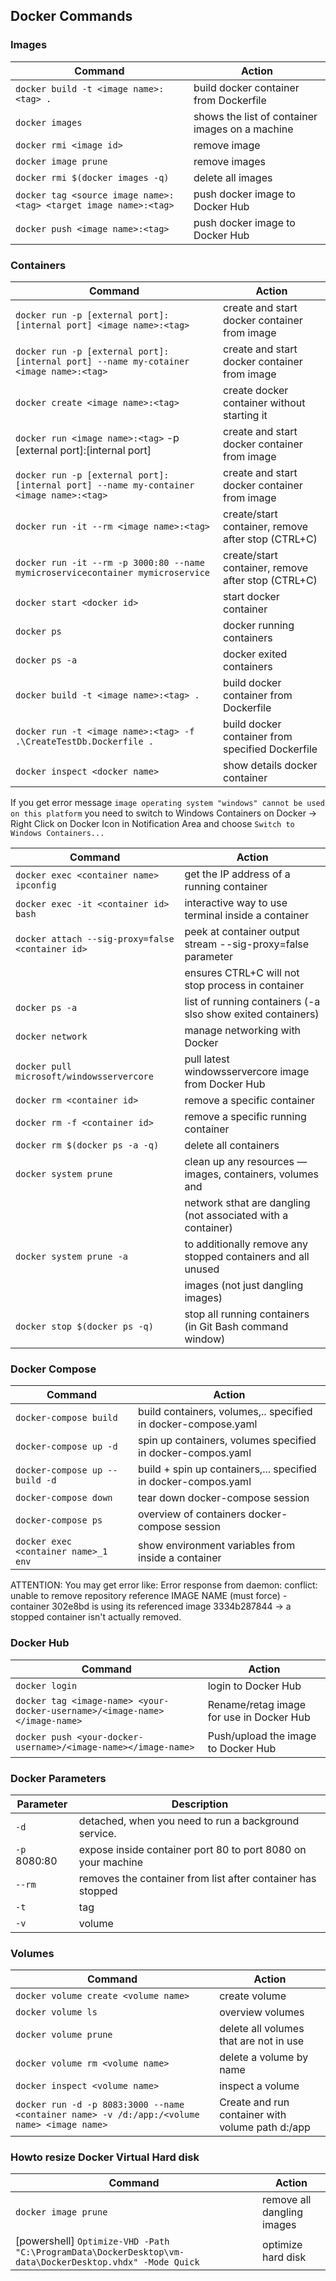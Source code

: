 ## Docker Commands

### Images

| Command                                                                                        |               Action                                          |
|------------------------------------------------------------------------------------------------|---------------------------------------------------------------|
|`docker build -t <image name>:<tag> .`                                                          | build docker container from Dockerfile                        |
|`docker images`                                                                                 | shows the list of container images on a machine               |
|`docker rmi <image id>`                                                                         | remove image                                                  |
|`docker image prune`                                                                            | remove images                                                 |
|`docker rmi $(docker images -q)`                                                                | delete all images                                             |
|`docker tag <source image name>:<tag> <target image name>:<tag>`                                | push docker image to Docker Hub                               |
|`docker push <image name>:<tag>`                                                                | push docker image to Docker Hub                               |

### Containers

| Command                                                                                        |               Action                                          |
|------------------------------------------------------------------------------------------------|---------------------------------------------------------------|
|`docker run -p [external port]:[internal port] <image name>:<tag>`                              | create and start docker container from image                  |
|`docker run -p [external port]:[internal port] --name my-cotainer <image name>:<tag>`           | create and start docker container from image                  |
|`docker create <image name>:<tag>`                                                              | create docker container without starting it                   |
|`docker run <image name>:<tag>` -p [external port]:[internal port]                              | create and start docker container from image                  |
|`docker run -p [external port]:[internal port] --name my-container <image name>:<tag>`          | create and start docker container from image                  |
|`docker run -it --rm <image name>:<tag>`                                                        | create/start container, remove after stop (CTRL+C)            |
|`docker run -it --rm -p 3000:80 --name mymicroservicecontainer mymicroservice`                  | create/start container, remove after stop (CTRL+C)            |
|`docker start <docker id>`                                                                      | start docker container                                        |
|`docker ps`                                                                                     | docker running containers                                     |
|`docker ps -a`                                                                                  | docker exited containers                                      |
|`docker build -t <image name>:<tag> .`                                                          | build docker container from Dockerfile                        |
|`docker run -t <image name>:<tag> -f .\CreateTestDb.Dockerfile .`                                 | build docker container from specified Dockerfile              |
|`docker inspect <docker name>`                                                                  | show details docker container                                 |

If you get error message `image operating system "windows" cannot be used on this platform` you need to switch to
Windows Containers on Docker -> Right Click on Docker Icon in Notification Area and choose `Switch to Windows Containers...`

| Command                                                                                        |               Action                                          |
|------------------------------------------------------------------------------------------------|---------------------------------------------------------------|
|`docker exec <container name> ipconfig`                                                         | get the IP address of a running container                     |
|`docker exec -it <container id> bash`                                                           | interactive way to use terminal inside a container            |
|`docker attach --sig-proxy=false <container id>`                                                | peek at container output stream --sig-proxy=false parameter   |
|                                                                                                | ensures CTRL+C will not stop process in container             |
|`docker ps -a`                                                                                  | list of running containers (-a slso show exited containers)   |
|`docker network`                                                                                | manage networking with Docker                                 |
|`docker pull microsoft/windowsservercore`                                                       | pull latest windowsservercore image from Docker Hub           |
|`docker rm <container id>`                                                                      | remove a specific container                                   |
|`docker rm -f <container id>`                                                                   | remove a specific running container                           |
|`docker rm $(docker ps -a -q)`                                                                  | delete all containers                                         |
|`docker system prune`                                                                           | clean up any resources — images, containers, volumes and      |
|                                                                                                | network sthat are dangling (not associated with a container)  |
|`docker system prune -a`                                                                        | to additionally remove any stopped containers and all unused  |
|                                                                                                | images (not just dangling images)                             |
|`docker stop $(docker ps -q)`                                                                   | stop all running containers  (in Git Bash command window)     |

### Docker Compose

| Command                                                                                        |               Action                                          |
|------------------------------------------------------------------------------------------------|---------------------------------------------------------------|
|`docker-compose build`                                                                          | build containers, volumes,.. specified in docker-compose.yaml |
|`docker-compose up -d`                                                                          | spin up containers, volumes specified in docker-compos.yaml   |
|`docker-compose up --build -d`                                                                  | build + spin up containers,... specified in docker-compos.yaml|
|`docker-compose down`                                                                           | tear down docker-compose session                              |
|`docker-compose ps`                                                                             | overview of containers docker-compose session                 |
|`docker exec <container name>_1 env`                                                            | show environment variables from inside a container            |

ATTENTION: You may get error like: Error response from daemon: conflict: unable to remove repository reference IMAGE NAME  (must force) -
container 302e8bd is using its referenced image 3334b287844 -> a stopped container isn't actually removed.

### Docker Hub

| Command                                                                                        |               Action                                          |
|------------------------------------------------------------------------------------------------|---------------------------------------------------------------|
|`docker login`                                                                                  | login to Docker Hub                                           |
|`docker tag <image-name> <your-docker-username>/<image-name></image-name>`                      | Rename/retag image for use in Docker Hub                      |
|`docker push <your-docker-username>/<image-name></image-name>`                                  | Push/upload the image to Docker Hub                           |


### Docker Parameters

| Parameter                                                                                      |               Description                                     |
|------------------------------------------------------------------------------------------------|---------------------------------------------------------------|
|`-d`                                                                                            | detached, when you need to run a background service.          |
|`-p` 8080:80                                                                                    | expose inside container port 80 to port 8080 on your machine  |
|`--rm`                                                                                          | removes the container from list after container has stopped   |
|`-t`                                                                                            | tag                                                           |
|`-v`                                                                                            | volume                                                        |

### Volumes

| Command                                                                                        |               Action                                          |
|------------------------------------------------------------------------------------------------|---------------------------------------------------------------|
|`docker volume create <volume name>`                                                            | create volume                                                 |
|`docker volume ls`                                                                              | overview volumes                                              |
|`docker volume prune`                                                                           | delete all volumes that are not in use                        |
|`docker volume rm <volume name>`                                                                | delete a volume by name                                       |
|`docker inspect <volume name>`                                                                  | inspect a volume                                              |
|`docker run -d -p 8083:3000 --name <container name> -v /d:/app:/<volume name> <image name>`     | Create and run container with volume path d:/app              |

### Howto resize Docker Virtual Hard disk

| Command                                                                                                   |               Action                               |
|-----------------------------------------------------------------------------------------------------------|----------------------------------------------------|
|`docker image prune`                                                                                       | remove all dangling images                         |
| [powershell] `Optimize-VHD -Path "C:\ProgramData\DockerDesktop\vm-data\DockerDesktop.vhdx" -Mode Quick`   | optimize hard disk                                 |
